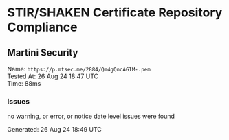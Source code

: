 # STIR/SHAKEN Certificate Repository Compliance

## Martini Security

Name: `https://p.mtsec.me/2884/Qm4gQncAGIM-.pem`\
Tested At: 26 Aug 24 18:47 UTC\
Time: 88ms

### Issues

no warning, or error, or notice date level issues were found

Generated: 26 Aug 24 18:49 UTC